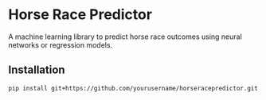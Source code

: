 # Horse Race Predictor

A machine learning library to predict horse race outcomes using neural networks or regression models.

## Installation

```bash
pip install git+https://github.com/yourusername/horseracepredictor.git

